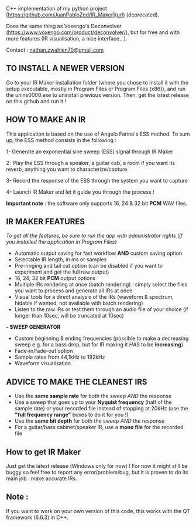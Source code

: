 C++ implementation of my python project [https://github.com/JuanPabloZed/IR_Maker](url) (deprecated).

Does the same thing as Voxengo's Deconvolver (https://www.voxengo.com/product/deconvolver/), but for free and with more features (IR visualisation, a nice interface...).

Contact : nathan.zwahlen70@gmail.com

## TO INSTALL A NEWER VERSION
Go to your IR Maker installation folder (where you chose to install it with the setup executable, mostly in Program Files or Program Files (x86)), and run the unins0000.exe to uninstall previous version. Then, get the latest release on this github and run it !

## HOW TO MAKE AN IR
This application is based on the use of Angelo Farina's ESS method. To sum up, the ESS method consists in the following : 

1- Generate an exponential sine sweep (ESS) signal through IR Maker
 
2- Play the ESS through a speaker, a guitar cab, a room if you want its reverb, anything you want to characterize/capture
 
3- Record the response of the ESS through the system you want to capture
 
4- Launch IR Maker and let it guide you through the process !

 **Important note** : the software only supports 16, 24 & 32 bit **PCM** WAV files.

## IR MAKER FEATURES
*To get all the features, be sure to run the app with administrator rights (if you installed the application in Program Files)*
- Automatic output saving for fast workflow **AND** custom saving option
- Selectable IR length, in ms or samples
- Pre-ringing and tail cut option (can be disabled if you want to experiment and get the full raw output)
- 16, 24, 32 bit **PCM** output options
- Multiple IRs rendering at once (batch rendering) : simply select the files you want to process and generate all IRs at once
- Visual tools for a direct analysis of the IRs (waveform & spectrum, hidable if wanted, not available with batch rendering)
- Listen to the raw IRs or test them through an audio file of your choice (if longer than 10sec, will be truncated at 10sec)

**- SWEEP GENERATOR**
  - Custom beginning & ending frequencies (possible to make a decreasing sweep e.g. for a bass drop, but for IR making it *HAS* to be **increasing**)
  - Fade-in/fade-out option
  - Sample rates from 44,1kHz to 192kHz
  - Waveform visualisation

## ADVICE TO MAKE THE CLEANEST IRS
- Use the **same sample rate** for both the sweep *AND* the response
- Use a sweep that goes up to your **Nyquist frequency** (half of the sample rate) or your recorded file instead of stopping at 20kHz (use the **"full frequency range"** boxes to do it for you !)
- Use the **same bit depth** for both the sweep *AND* the response
- For a guitar/bass cabinet/speaker IR, use a **mono file** for the recorded file

## How to get IR Maker
Just get the latest release (Windows only for now) ! For now it might still be buggy so feel free to report any error/problem/bug, but it is proven to do its main job : make accurate IRs.

## Note :
If you want to work on your own version of this code, this works with the QT framework (6.6.3) in C++.


